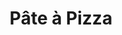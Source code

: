 ---
layout: recette
categories: [recettes]
hidden: true
lang: fr
title: Pâte à Pizza
type: boulangerie
withYeast: true
ingredients: 
  - nom: farine
    qte: 380
    unite: gr
  - nom: sel
    qte: 6
    unite: gr
  - nom: eau
    qte: 180
    unite: mL
  - nom: huile d'olive
    qte: 3
    unite: cuillères à soupe
  - nom: levure sèche
    qte: 2
    unite: gr
etapes:
  - label: "Préparation"
    details:
      - Dans un saladier, verser la farine et le sel
      - Ajouter la moitié du mélange eau-levure dans le saladier de farine
      - Ajouter l'huile d'olive
      - Pétrir
      - Ajouter le reste du liquide
      - Pétrir jusqu'à ce que ça arrête de coller au saladier
      - Sortir la boule et pétrir sur le plan de travail avec la paume de la main
      - Former une boule qui doit être bien lisse
      - Remettre dans le saladier, couvrir et laisser reposer 2 heures minimum dans un endroit chaud
cuisson: 
  - Préchauffer le four à 240°C 
  - Sortir la boule (elle a du beaucoup lever), dégazer puis l'étaler au rouleau
  - Garnir
  - Cuire 18 minutes à 240°C
notes:
  - label: Comment pétrir
    link: https://www.youtube.com/watch?v=SF2F1xKTrdE 
  - label: Comment étaler
    link: https://youtu.be/FZDoI20pTHw?t=265
  - label: Comment étaler 2
    link: https://www.youtube.com/watch?v=oopnT_wGGHE
  - label: Explications
    link: https://www.ricardocuisine.com/chroniques/chimie-alimentaire/509-guide-pizza-101
---